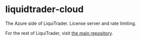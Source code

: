 # liquidtrader-cloud
 The Azure side of LiquiTrader. License server and rate limiting.

For the rest of LiquiTrader, visit [the main repository](https://github.com/K-Kit/liquitrader).
